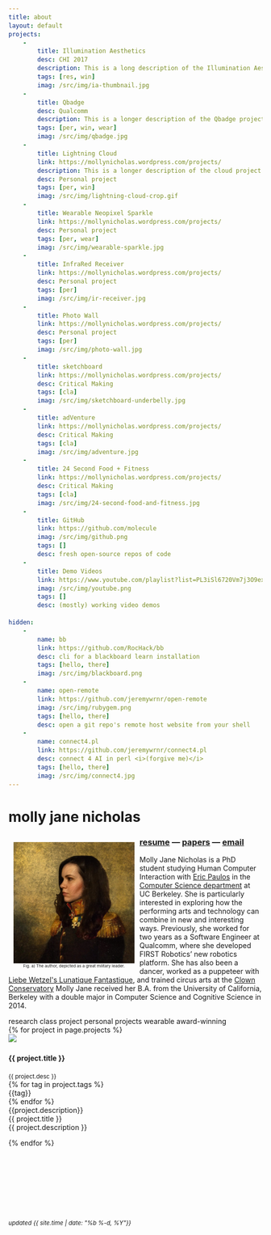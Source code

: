```yaml
---
title: about
layout: default
projects:
    -
        title: Illumination Aesthetics
        desc: CHI 2017
        description: This is a long description of the Illumination Aesthetics project.
        tags: [res, win]
        imag: /src/img/ia-thumbnail.jpg
    -
        title: Qbadge
        desc: Qualcomm
        description: This is a longer description of the Qbadge project.
        tags: [per, win, wear]
        imag: /src/img/qbadge.jpg
    -
        title: Lightning Cloud
        link: https://mollynicholas.wordpress.com/projects/
        description: This is a longer description of the cloud project.
        desc: Personal project
        tags: [per, win]
        imag: /src/img/lightning-cloud-crop.gif
    -
        title: Wearable Neopixel Sparkle
        link: https://mollynicholas.wordpress.com/projects/
        desc: Personal project
        tags: [per, wear]
        imag: /src/img/wearable-sparkle.jpg
    -
        title: InfraRed Receiver
        link: https://mollynicholas.wordpress.com/projects/
        desc: Personal project
        tags: [per]
        imag: /src/img/ir-receiver.jpg
    -
        title: Photo Wall
        link: https://mollynicholas.wordpress.com/projects/
        desc: Personal project
        tags: [per]
        imag: /src/img/photo-wall.jpg
    -
        title: sketchboard
        link: https://mollynicholas.wordpress.com/projects/
        desc: Critical Making
        tags: [cla]
        imag: /src/img/sketchboard-underbelly.jpg
    -
        title: adVenture
        link: https://mollynicholas.wordpress.com/projects/
        desc: Critical Making
        tags: [cla]
        imag: /src/img/adventure.jpg
    -
        title: 24 Second Food + Fitness
        link: https://mollynicholas.wordpress.com/projects/
        desc: Critical Making
        tags: [cla]
        imag: /src/img/24-second-food-and-fitness.jpg
    -
        title: GitHub
        link: https://github.com/molecule
        imag: /src/img/github.png
        tags: []
        desc: fresh open-source repos of code
    -
        title: Demo Videos
        link: https://www.youtube.com/playlist?list=PL3iSl6720Vm7j3O9ex-FjVuZ9ZaiL4ph0
        imag: /src/img/youtube.png
        tags: []
        desc: (mostly) working video demos

hidden:
    -
        name: bb
        link: https://github.com/RocHack/bb
        desc: cli for a blackboard learn installation
        tags: [hello, there]
        imag: /src/img/blackboard.png
    -
        name: open-remote
        link: https://github.com/jeremywrnr/open-remote
        imag: /src/img/rubygem.png
        tags: [hello, there]
        desc: open a git repo's remote host website from your shell
    -
        name: connect4.pl
        link: https://github.com/jeremywrnr/connect4.pl
        desc: connect 4 AI in perl <i>(forgive me)</i>
        tags: [hello, there]
        imag: /src/img/connect4.jpg
---
```



# molly jane nicholas
[//]: # ( m: &#109 o: &#111 l: &#108 e: &#101 c: &#99 u: &#117 @: &#64 y: &#121 )
[//]: # ( molecule: &#109;&#111;&#108;&#101;&#99;&#117;&#108;&#101)
[//]: # ( @berkeley.edu: &#064;&#098;&#101;&#114;&#107;&#101;&#108;&#101;&#121;&#046;&#101;&#100;&#117; )


<div class="clearfix">

<div style="float: left; text-align:center; width:240px; padding:10px; font-size:8px; line-height:8px">
<img src="/src/img/general-molly.jpg"/>
<span style="display:block;"> Fig. a) The author, depicted as a great military leader. </span>
</div>

<h3>
<a href="/cv">resume</a> —
<a href="/papers">papers</a> —
<a href="&#109;&#097;&#105;&#108;&#116;&#111;:&#109;&#111;&#108;&#101;&#99;&#117;&#108;&#101;&#064;&#098;&#101;&#114;&#107;&#101;&#108;&#101;&#121;&#046;&#101;&#100;&#117;">email</a>
</h3>

<p> Molly Jane Nicholas is a PhD student studying Human Computer Interaction 
  with <a href="http://www.paulos.net/">Eric Paulos</a> in the <a href="http://www.cs.berkeley.edu" target="_blank">Computer Science department</a> at UC Berkeley. She is particularly interested in exploring how the performing arts and technology can combine in new and interesting ways. Previously, she worked for two years as a Software Engineer at Qualcomm, where she developed FIRST Robotics’ new robotics platform. She has also been a dancer, worked as a puppeteer with <a href="http://www.lunfan.com/">Liebe Wetzel's Lunatique Fantastique</a>, and trained circus arts at the <a href="http://circuscenter.org/clown">Clown Conservatory</a>  Molly Jane received her B.A. from the University of California, Berkeley with a double major in Computer Science and Cognitive Science in 2014. </p>

</div><!--clearfix-->

<div id="tags">
  <span class="tag res">research</span>
  <span class="tag cla">class project</span>
  <span class="tag per">personal projects</span>
  <span class="tag wear">wearable</span>
  <span class="tag win">award-winning</span>
</div>

<div id='projects'>
{% for project in page.projects %}
<div class="project">
  <div class="project-wrapper">
    <img src="{{ project.imag }}" class="project-image"/>
  <div class="project-info">
  <h4>{{ project.title }} </h4>
  <small>{{ project.desc }}</small>
  </div>
  <div class="project-tags">
    {% for tag in project.tags %} <div class="tag {{tag}}">{{tag}}</div>
    {% endfor %}</div>
  </div>
  <div class="project-description"> {{project.description}} </div>
</div>

<div id="project_details">
    <div id="project_details_title">{{ project.title }}</div>
    <div id="project_details_description">{{ project.description }}</div>
</div>

{% endfor %}
</div>


<p style="margin: 0.5em 0em 10em 0em;">
<small><i>

<script src="https://ajax.googleapis.com/ajax/libs/jquery/3.2.1/jquery.min.js"></script>
<script src="/src/js/index.js"> </script>

<script>
  (function(i,s,o,g,r,a,m){i['GoogleAnalyticsObject']=r;i[r]=i[r]||function(){
  (i[r].q=i[r].q||[]).push(arguments)},i[r].l=1*new Date();a=s.createElement(o),
  m=s.getElementsByTagName(o)[0];a.async=1;a.src=g;m.parentNode.insertBefore(a,m)
  })(window,document,'script','https://www.google-analytics.com/analytics.js','ga');

  ga('create', 'UA-105325825-1', 'auto');
  ga('send', 'pageview');

</script>


<!--<a href="/mit-license">license</a> --->
updated {{ site.time | date: "%b %-d, %Y"}} </i></small>
</p>
